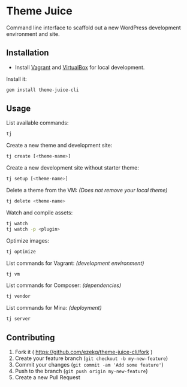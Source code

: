 # Theme Juice
Command line interface to scaffold out a new WordPress development environment and site.

## Installation

* Install [Vagrant](https://www.vagrantup.com/) and [VirtualBox](https://www.virtualbox.org/) for local development.

Install it:
```bash
gem install theme-juice-cli
```

## Usage

List available commands:
```bash
tj
```

Create a new theme and development site:
```bash
tj create [<theme-name>]
```

Create a new development site without starter theme:
```bash
tj setup [<theme-name>]
```

Delete a theme from the VM: _(Does not remove your local theme)_
```bash
tj delete <theme-name>
```

Watch and compile assets:
```bash
tj watch
tj watch -p <plugin>
```

Optimize images:
```bash
tj optimize
```

List commands for Vagrant: _(development environment)_
```bash
tj vm
```

List commands for Composer: _(dependencies)_
```bash
tj vendor
```

List commands for Mina: _(deployment)_
```bash
tj server
```

## Contributing

1. Fork it ( https://github.com/ezekg/theme-juice-cli/fork )
2. Create your feature branch (`git checkout -b my-new-feature`)
3. Commit your changes (`git commit -am 'Add some feature'`)
4. Push to the branch (`git push origin my-new-feature`)
5. Create a new Pull Request
